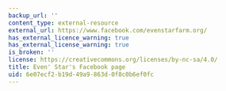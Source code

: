 ```yaml
---
backup_url: ''
content_type: external-resource
external_url: https://www.facebook.com/evenstarfarm.org/
has_external_licence_warning: true
has_external_license_warning: true
is_broken: ''
license: https://creativecommons.org/licenses/by-nc-sa/4.0/
title: Even' Star's Facebook page
uid: 6e07ecf2-b19d-49a9-863d-0f8c0b6ef0fc
---
```

